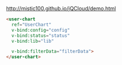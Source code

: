http://mistic100.github.io/jQCloud/demo.html


````html
<user-chart
  ref="UserChart"
  v-bind:config="config"
  v-bind:status="status"
  v-bind:lib="lib"

  v-bind:filterData="filterData">
</user-chart>
````